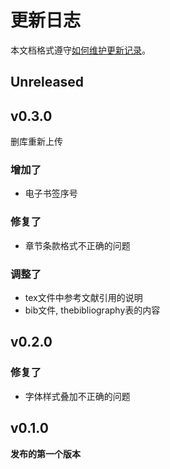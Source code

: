 # 更新日志

本文档格式遵守[如何维护更新记录](https://keepachangelog.com/zh-CN/1.0.0/)。

## Unreleased

## v0.3.0

删库重新上传

### 增加了

* 电子书签序号

### 修复了

* 章节条款格式不正确的问题

### 调整了

* tex文件中参考文献引用的说明
* bib文件, thebibliography表的内容


## v0.2.0

### 修复了

* 字体样式叠加不正确的问题

##  v0.1.0
**发布的第一个版本**